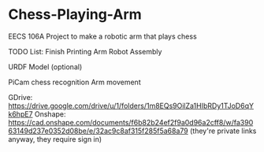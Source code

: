 # Chess-Playing-Arm
EECS 106A Project to make a robotic arm that plays chess


TODO List:
Finish Printing Arm
Robot Assembly

URDF Model (optional)

PiCam chess recognition
Arm movement 

GDrive:
https://drive.google.com/drive/u/1/folders/1m8EQs9OilZa1HIbRDy1TJoD6qYk6hpE7
Onshape:
https://cad.onshape.com/documents/f6b82b24ef2f9a0d96a2cff8/w/fa39063149d237e0352d08be/e/32ac9c8af315f285f5a68a79
(they're private links anyway, they require sign in)
